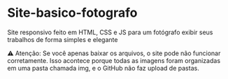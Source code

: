 # Site-basico-fotografo

Site responsivo feito em HTML, CSS e JS para um fotógrafo exibir seus trabalhos de forma simples e elegante


⚠️ Atenção: Se você apenas baixar os arquivos, o site pode não funcionar corretamente. Isso acontece porque todas as imagens foram organizadas em uma pasta chamada img, e o GitHub não faz upload de pastas.
